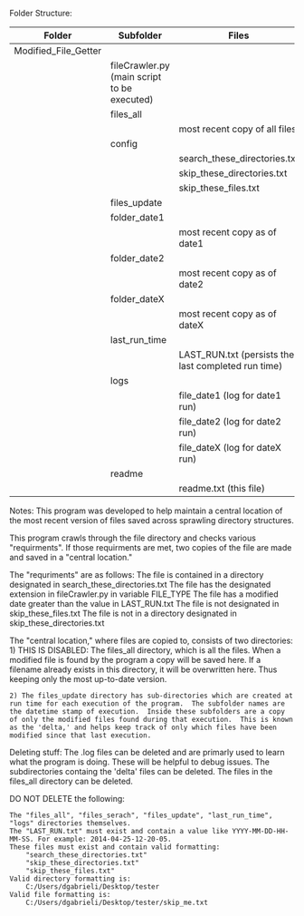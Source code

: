 Folder Structure:


Folder | Subfolder | Files
---- | ---- | ----
Modified_File_Getter | | 
	| fileCrawler.py (main script to be executed) |
	| files_all | 
		|  | most recent copy of all files
 	| config |
 		| | search_these_directories.txt
 		| | skip_these_directories.txt 
 		| | skip_these_files.txt
 	| files_update |
 		| folder_date1 |
 			| | most recent copy as of date1
 		| folder_date2 |
 			| | most recent copy as of date2
 		| folder_dateX |
 			| | most recent copy as of dateX
	| last_run_time |
		|  | LAST_RUN.txt (persists the last completed run time)
	| logs |
		| | file_date1 (log for date1 run) 
		| | file_date2 (log for date2 run)
    	| | file_dateX (log for dateX run) 
    | readme |
    	| | readme.txt (this file)

Notes:
This program was developed to help maintain a central location of the most recent version of files saved across sprawling directory structures.

This program crawls through the file directory and checks various "requirments".  If those requirments are met, two copies of the file are made and saved in a "central location."  

The "requriments" are as follows:
	The file is contained in a directory designated in search_these_directories.txt
	The file has the designated extension in fileCrawler.py in variable FILE_TYPE
	The file has a modified date greater than the value in LAST_RUN.txt
	The file is not designated in skip_these_files.txt
	The file is not in a directory designated in skip_these_directories.txt

The "central location," where files are copied to, consists of two directories:
	1) THIS IS DISABLED: The files_all directory, which is all the files.  When a modified file is found by the program a copy will be saved here.  If a filename already exists in this directory, it will be overwritten here. Thus keeping only the most up-to-date version. 
	
	2) The files_update directory has sub-directories which are created at run time for each execution of the program.  The subfolder names are the datetime stamp of execution.  Inside these subfolders are a copy of only the modified files found during that execution.  This is known as the 'delta,' and helps keep track of only which files have been modified since that last execution.

Deleting stuff:
	The .log files can be deleted and are primarly used to learn what the program is doing.  These will be helpful to debug issues.
	The subdirectories containg the 'delta' files can be deleted.
	The files in the files_all directory can be deleted.

DO NOT DELETE the following:
	
	The "files_all", "files_serach", "files_update", "last_run_time", "logs" directories themselves.
	The "LAST_RUN.txt" must exist and contain a value like YYYY-MM-DD-HH-MM-SS. For example: 2014-04-25-12-20-05.
	These files must exist and contain valid formatting:
		"search_these_directories.txt"
		"skip_these_directories.txt"
		"skip_these_files.txt"
	Valid directory formatting is:
		C:/Users/dgabrieli/Desktop/tester
	Valid file formatting is:
		C:/Users/dgabrieli/Desktop/tester/skip_me.txt


